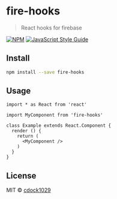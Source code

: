 # fire-hooks

> React hooks for firebase

[![NPM](https://img.shields.io/npm/v/fire-hooks.svg)](https://www.npmjs.com/package/fire-hooks) [![JavaScript Style Guide](https://img.shields.io/badge/code_style-standard-brightgreen.svg)](https://standardjs.com)

## Install

```bash
npm install --save fire-hooks
```

## Usage

```tsx
import * as React from 'react'

import MyComponent from 'fire-hooks'

class Example extends React.Component {
  render () {
    return (
      <MyComponent />
    )
  }
}
```

## License

MIT © [cdock1029](https://github.com/cdock1029)
